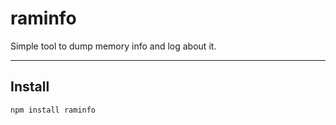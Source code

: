 raminfo
=======

Simple tool to dump memory info and log about it.

---

## Install
`npm install raminfo`
